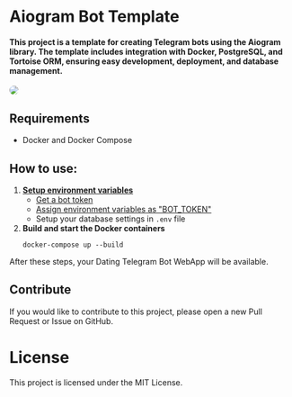 # Aiogram Bot Template
#### This project is a template for creating Telegram bots using the Aiogram library. The template includes integration with Docker, PostgreSQL, and Tortoise ORM, ensuring easy development, deployment, and database management.
<img style="border-radius: 15px" src="https://www.mediafire.com/convkey/5717/07qyg04i3j0nel89g.jpg">

## Requirements
* Docker and Docker Compose
## **How to use:**
1. [**Setup environment variables**](.env.example)
   - [Get a bot token](https://core.telegram.org/bots/tutorial#getting-ready)
   - [Assign environment variables as "BOT_TOKEN"](.env.example)
   - Setup your database settings in `.env` file
2. **Build and start the Docker containers**
   ```
   docker-compose up --build
   ```

After these steps, your Dating Telegram Bot WebApp will be available.

## Contribute

If you would like to contribute to this project, please open a new Pull Request or Issue on GitHub.

# License
This project is licensed under the MIT License.